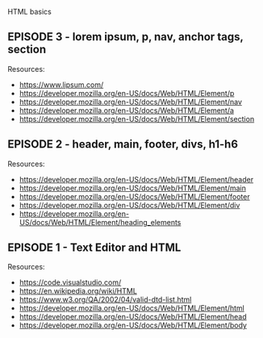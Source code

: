 HTML basics

## EPISODE 3 - lorem ipsum, p, nav, anchor tags, section

Resources:
* https://www.lipsum.com/
* https://developer.mozilla.org/en-US/docs/Web/HTML/Element/p
* https://developer.mozilla.org/en-US/docs/Web/HTML/Element/nav
* https://developer.mozilla.org/en-US/docs/Web/HTML/Element/a
* https://developer.mozilla.org/en-US/docs/Web/HTML/Element/section

## EPISODE 2 - header, main, footer, divs, h1-h6

Resources:
* https://developer.mozilla.org/en-US/docs/Web/HTML/Element/header
* https://developer.mozilla.org/en-US/docs/Web/HTML/Element/main
* https://developer.mozilla.org/en-US/docs/Web/HTML/Element/footer
* https://developer.mozilla.org/en-US/docs/Web/HTML/Element/div
* https://developer.mozilla.org/en-US/docs/Web/HTML/Element/heading_elements

## EPISODE 1 - Text Editor and HTML

Resources:
* https://code.visualstudio.com/
* https://en.wikipedia.org/wiki/HTML
* https://www.w3.org/QA/2002/04/valid-dtd-list.html
* https://developer.mozilla.org/en-US/docs/Web/HTML/Element/html
* https://developer.mozilla.org/en-US/docs/Web/HTML/Element/head
* https://developer.mozilla.org/en-US/docs/Web/HTML/Element/body
